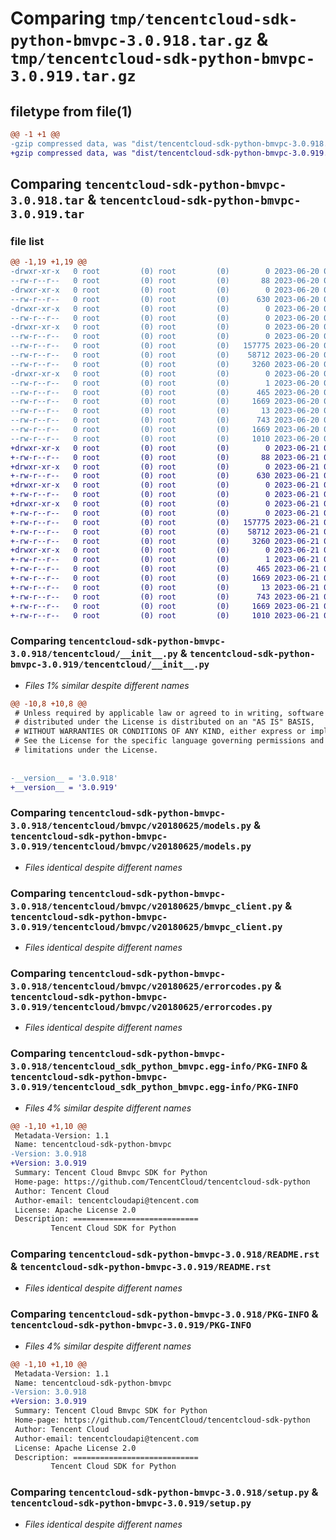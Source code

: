 # Comparing `tmp/tencentcloud-sdk-python-bmvpc-3.0.918.tar.gz` & `tmp/tencentcloud-sdk-python-bmvpc-3.0.919.tar.gz`

## filetype from file(1)

```diff
@@ -1 +1 @@
-gzip compressed data, was "dist/tencentcloud-sdk-python-bmvpc-3.0.918.tar", last modified: Tue Jun 20 02:34:09 2023, max compression
+gzip compressed data, was "dist/tencentcloud-sdk-python-bmvpc-3.0.919.tar", last modified: Wed Jun 21 00:18:33 2023, max compression
```

## Comparing `tencentcloud-sdk-python-bmvpc-3.0.918.tar` & `tencentcloud-sdk-python-bmvpc-3.0.919.tar`

### file list

```diff
@@ -1,19 +1,19 @@
-drwxr-xr-x   0 root         (0) root         (0)        0 2023-06-20 02:34:09.000000 tencentcloud-sdk-python-bmvpc-3.0.918/
--rw-r--r--   0 root         (0) root         (0)       88 2023-06-20 02:34:09.000000 tencentcloud-sdk-python-bmvpc-3.0.918/setup.cfg
-drwxr-xr-x   0 root         (0) root         (0)        0 2023-06-20 02:34:09.000000 tencentcloud-sdk-python-bmvpc-3.0.918/tencentcloud/
--rw-r--r--   0 root         (0) root         (0)      630 2023-06-20 02:34:09.000000 tencentcloud-sdk-python-bmvpc-3.0.918/tencentcloud/__init__.py
-drwxr-xr-x   0 root         (0) root         (0)        0 2023-06-20 02:34:09.000000 tencentcloud-sdk-python-bmvpc-3.0.918/tencentcloud/bmvpc/
--rw-r--r--   0 root         (0) root         (0)        0 2023-06-20 02:34:09.000000 tencentcloud-sdk-python-bmvpc-3.0.918/tencentcloud/bmvpc/__init__.py
-drwxr-xr-x   0 root         (0) root         (0)        0 2023-06-20 02:34:09.000000 tencentcloud-sdk-python-bmvpc-3.0.918/tencentcloud/bmvpc/v20180625/
--rw-r--r--   0 root         (0) root         (0)        0 2023-06-20 02:34:09.000000 tencentcloud-sdk-python-bmvpc-3.0.918/tencentcloud/bmvpc/v20180625/__init__.py
--rw-r--r--   0 root         (0) root         (0)   157775 2023-06-20 02:34:09.000000 tencentcloud-sdk-python-bmvpc-3.0.918/tencentcloud/bmvpc/v20180625/models.py
--rw-r--r--   0 root         (0) root         (0)    58712 2023-06-20 02:34:09.000000 tencentcloud-sdk-python-bmvpc-3.0.918/tencentcloud/bmvpc/v20180625/bmvpc_client.py
--rw-r--r--   0 root         (0) root         (0)     3260 2023-06-20 02:34:09.000000 tencentcloud-sdk-python-bmvpc-3.0.918/tencentcloud/bmvpc/v20180625/errorcodes.py
-drwxr-xr-x   0 root         (0) root         (0)        0 2023-06-20 02:34:09.000000 tencentcloud-sdk-python-bmvpc-3.0.918/tencentcloud_sdk_python_bmvpc.egg-info/
--rw-r--r--   0 root         (0) root         (0)        1 2023-06-20 02:34:09.000000 tencentcloud-sdk-python-bmvpc-3.0.918/tencentcloud_sdk_python_bmvpc.egg-info/dependency_links.txt
--rw-r--r--   0 root         (0) root         (0)      465 2023-06-20 02:34:09.000000 tencentcloud-sdk-python-bmvpc-3.0.918/tencentcloud_sdk_python_bmvpc.egg-info/SOURCES.txt
--rw-r--r--   0 root         (0) root         (0)     1669 2023-06-20 02:34:09.000000 tencentcloud-sdk-python-bmvpc-3.0.918/tencentcloud_sdk_python_bmvpc.egg-info/PKG-INFO
--rw-r--r--   0 root         (0) root         (0)       13 2023-06-20 02:34:09.000000 tencentcloud-sdk-python-bmvpc-3.0.918/tencentcloud_sdk_python_bmvpc.egg-info/top_level.txt
--rw-r--r--   0 root         (0) root         (0)      743 2023-06-20 02:34:09.000000 tencentcloud-sdk-python-bmvpc-3.0.918/README.rst
--rw-r--r--   0 root         (0) root         (0)     1669 2023-06-20 02:34:09.000000 tencentcloud-sdk-python-bmvpc-3.0.918/PKG-INFO
--rw-r--r--   0 root         (0) root         (0)     1010 2023-06-20 02:34:09.000000 tencentcloud-sdk-python-bmvpc-3.0.918/setup.py
+drwxr-xr-x   0 root         (0) root         (0)        0 2023-06-21 00:18:33.000000 tencentcloud-sdk-python-bmvpc-3.0.919/
+-rw-r--r--   0 root         (0) root         (0)       88 2023-06-21 00:18:33.000000 tencentcloud-sdk-python-bmvpc-3.0.919/setup.cfg
+drwxr-xr-x   0 root         (0) root         (0)        0 2023-06-21 00:18:33.000000 tencentcloud-sdk-python-bmvpc-3.0.919/tencentcloud/
+-rw-r--r--   0 root         (0) root         (0)      630 2023-06-21 00:18:33.000000 tencentcloud-sdk-python-bmvpc-3.0.919/tencentcloud/__init__.py
+drwxr-xr-x   0 root         (0) root         (0)        0 2023-06-21 00:18:33.000000 tencentcloud-sdk-python-bmvpc-3.0.919/tencentcloud/bmvpc/
+-rw-r--r--   0 root         (0) root         (0)        0 2023-06-21 00:18:33.000000 tencentcloud-sdk-python-bmvpc-3.0.919/tencentcloud/bmvpc/__init__.py
+drwxr-xr-x   0 root         (0) root         (0)        0 2023-06-21 00:18:33.000000 tencentcloud-sdk-python-bmvpc-3.0.919/tencentcloud/bmvpc/v20180625/
+-rw-r--r--   0 root         (0) root         (0)        0 2023-06-21 00:18:33.000000 tencentcloud-sdk-python-bmvpc-3.0.919/tencentcloud/bmvpc/v20180625/__init__.py
+-rw-r--r--   0 root         (0) root         (0)   157775 2023-06-21 00:18:33.000000 tencentcloud-sdk-python-bmvpc-3.0.919/tencentcloud/bmvpc/v20180625/models.py
+-rw-r--r--   0 root         (0) root         (0)    58712 2023-06-21 00:18:33.000000 tencentcloud-sdk-python-bmvpc-3.0.919/tencentcloud/bmvpc/v20180625/bmvpc_client.py
+-rw-r--r--   0 root         (0) root         (0)     3260 2023-06-21 00:18:33.000000 tencentcloud-sdk-python-bmvpc-3.0.919/tencentcloud/bmvpc/v20180625/errorcodes.py
+drwxr-xr-x   0 root         (0) root         (0)        0 2023-06-21 00:18:33.000000 tencentcloud-sdk-python-bmvpc-3.0.919/tencentcloud_sdk_python_bmvpc.egg-info/
+-rw-r--r--   0 root         (0) root         (0)        1 2023-06-21 00:18:33.000000 tencentcloud-sdk-python-bmvpc-3.0.919/tencentcloud_sdk_python_bmvpc.egg-info/dependency_links.txt
+-rw-r--r--   0 root         (0) root         (0)      465 2023-06-21 00:18:33.000000 tencentcloud-sdk-python-bmvpc-3.0.919/tencentcloud_sdk_python_bmvpc.egg-info/SOURCES.txt
+-rw-r--r--   0 root         (0) root         (0)     1669 2023-06-21 00:18:33.000000 tencentcloud-sdk-python-bmvpc-3.0.919/tencentcloud_sdk_python_bmvpc.egg-info/PKG-INFO
+-rw-r--r--   0 root         (0) root         (0)       13 2023-06-21 00:18:33.000000 tencentcloud-sdk-python-bmvpc-3.0.919/tencentcloud_sdk_python_bmvpc.egg-info/top_level.txt
+-rw-r--r--   0 root         (0) root         (0)      743 2023-06-21 00:18:33.000000 tencentcloud-sdk-python-bmvpc-3.0.919/README.rst
+-rw-r--r--   0 root         (0) root         (0)     1669 2023-06-21 00:18:33.000000 tencentcloud-sdk-python-bmvpc-3.0.919/PKG-INFO
+-rw-r--r--   0 root         (0) root         (0)     1010 2023-06-21 00:18:33.000000 tencentcloud-sdk-python-bmvpc-3.0.919/setup.py
```

### Comparing `tencentcloud-sdk-python-bmvpc-3.0.918/tencentcloud/__init__.py` & `tencentcloud-sdk-python-bmvpc-3.0.919/tencentcloud/__init__.py`

 * *Files 1% similar despite different names*

```diff
@@ -10,8 +10,8 @@
 # Unless required by applicable law or agreed to in writing, software
 # distributed under the License is distributed on an "AS IS" BASIS,
 # WITHOUT WARRANTIES OR CONDITIONS OF ANY KIND, either express or implied.
 # See the License for the specific language governing permissions and
 # limitations under the License.
 
 
-__version__ = '3.0.918'
+__version__ = '3.0.919'
```

### Comparing `tencentcloud-sdk-python-bmvpc-3.0.918/tencentcloud/bmvpc/v20180625/models.py` & `tencentcloud-sdk-python-bmvpc-3.0.919/tencentcloud/bmvpc/v20180625/models.py`

 * *Files identical despite different names*

### Comparing `tencentcloud-sdk-python-bmvpc-3.0.918/tencentcloud/bmvpc/v20180625/bmvpc_client.py` & `tencentcloud-sdk-python-bmvpc-3.0.919/tencentcloud/bmvpc/v20180625/bmvpc_client.py`

 * *Files identical despite different names*

### Comparing `tencentcloud-sdk-python-bmvpc-3.0.918/tencentcloud/bmvpc/v20180625/errorcodes.py` & `tencentcloud-sdk-python-bmvpc-3.0.919/tencentcloud/bmvpc/v20180625/errorcodes.py`

 * *Files identical despite different names*

### Comparing `tencentcloud-sdk-python-bmvpc-3.0.918/tencentcloud_sdk_python_bmvpc.egg-info/PKG-INFO` & `tencentcloud-sdk-python-bmvpc-3.0.919/tencentcloud_sdk_python_bmvpc.egg-info/PKG-INFO`

 * *Files 4% similar despite different names*

```diff
@@ -1,10 +1,10 @@
 Metadata-Version: 1.1
 Name: tencentcloud-sdk-python-bmvpc
-Version: 3.0.918
+Version: 3.0.919
 Summary: Tencent Cloud Bmvpc SDK for Python
 Home-page: https://github.com/TencentCloud/tencentcloud-sdk-python
 Author: Tencent Cloud
 Author-email: tencentcloudapi@tencent.com
 License: Apache License 2.0
 Description: ============================
         Tencent Cloud SDK for Python
```

### Comparing `tencentcloud-sdk-python-bmvpc-3.0.918/README.rst` & `tencentcloud-sdk-python-bmvpc-3.0.919/README.rst`

 * *Files identical despite different names*

### Comparing `tencentcloud-sdk-python-bmvpc-3.0.918/PKG-INFO` & `tencentcloud-sdk-python-bmvpc-3.0.919/PKG-INFO`

 * *Files 4% similar despite different names*

```diff
@@ -1,10 +1,10 @@
 Metadata-Version: 1.1
 Name: tencentcloud-sdk-python-bmvpc
-Version: 3.0.918
+Version: 3.0.919
 Summary: Tencent Cloud Bmvpc SDK for Python
 Home-page: https://github.com/TencentCloud/tencentcloud-sdk-python
 Author: Tencent Cloud
 Author-email: tencentcloudapi@tencent.com
 License: Apache License 2.0
 Description: ============================
         Tencent Cloud SDK for Python
```

### Comparing `tencentcloud-sdk-python-bmvpc-3.0.918/setup.py` & `tencentcloud-sdk-python-bmvpc-3.0.919/setup.py`

 * *Files identical despite different names*

